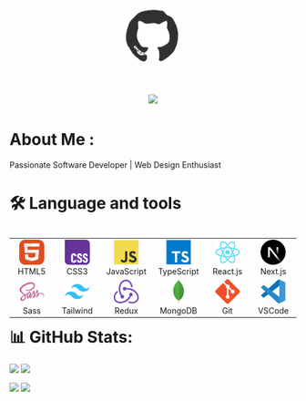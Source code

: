 <div id="header" align="center">

<img src="./assets/github.gif" width="100"/>
<h1 align="center">
  <a href="https://git.io/typing-svg">
    <img src="https://readme-typing-svg.herokuapp.com/?lines=Hello,+There!+👋;This+is+Skydan+Dmytro;Nice+to+meet+you!&center=true&size=30&color=F7F7F7">
  </a>
</h1>
  </div>

# About Me :

Passionate Software Developer | Web Design Enthusiast

# 🛠 Language and tools

<table align="left">
  <tr>
    <td align="center" width="88">
      <img src="./images/01-html5.svg" alt="HTML5" width="44" height="44"/>
      <br>HTML5
    </td>
    <td align="center" width="88">
      <img src="./images/02-css3.svg" alt="CSS3" width="44" height="44"/>
      <br>CSS3
    </td>
    <td align="center" width="88">
      <img src="./images/03-javascript.svg" alt="JS" width="44" height="44"/>
      <br>JavaScript
    </td>
    <td align="center" width="88">
      <img src="./images/04-typescript.svg" alt="TS" width="44" height="44"/>
      <br>TypeScript
    </td>
    <td align="center" width="88">
      <img src="./images/06-react.svg" alt="React" width="44" height="44"/>
      <br>React.js
    </td>
    <td align="center" width="88">
      <img src="./images/07-nextjs.svg" alt="Next.js" width="44" height="44"/>
      <br>Next.js
    </td>
  </tr>
  <tr>
    <td align="center" width="88">
      <img src="./images/10-sass.svg" alt="Sass" width="44" height="44"/>
      <br>Sass
    </td>
    <td align="center" width="88">
      <img src="./images/12-tailwind.svg" alt="Tailwind" width="44" height="44"/>
      <br>Tailwind
    </td>
    <td align="center" width="88">
      <img src="./images/13-redux.svg" alt="Redux" width="44" height="44"/>
      <br>Redux
    </td>
    <td align="center" width="88">
      <img src="./images/15-mongodb.svg" alt="MongoDB" width="44" height="44"/>
      <br>MongoDB
    </td>
    <td align="center" width="88">
      <img src="./images/16-git.svg" alt="Git" width="44" height="44"/>
      <br>Git
    </td>
    <td align="center" width="88">
      <img src="./images/17-vscode.svg" alt="Visual Studio Code" width="44" height="44"/>
      <br>VSCode
    </td>
  </tr>
</table>

</div>

###
# 📊 GitHub Stats:

![](https://github-readme-streak-stats.herokuapp.com/?user=SkyDmytro&theme=tokyonight&hide_border=false)
![](https://github-readme-stats.vercel.app/api/top-langs/?username=SkyDmytro&theme=tokyonight&hide_border=false&include_all_commits=false&count_private=false&layout=compact)


![](https://github-profile-summary-cards.vercel.app/api/cards/profile-details?username=skyDmytro&theme=tokyonight)
![](https://github-readme-activity-graph.vercel.app/graph?username=skyDmytro&theme=tokyonight&bg_color=20232a&hide_border=true)
